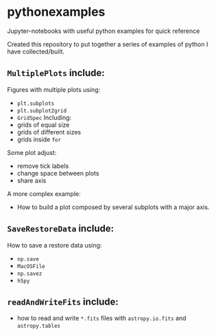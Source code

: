 # pythonexamples
Jupyter-notebooks with useful python examples for quick reference

Created this repository to put together a series of examples of python I have collected/built.

## `MultiplePlots` include:

  Figures with multiple plots using:
  - `plt.subplots`
  - `plt.subplot2grid`
  - `GridSpec`
  Including:
  - grids of equal size
  - grids of different sizes
  - grids inside `for`

  Some plot adjust:

  - remove tick labels
  - change space between plots
  - share axis

  A more complex example:

  - How to build a plot composed by several subplots with a major axis. 

## `SaveRestoreData` include:
  How to save a restore data using:
  -  `np.save`
  -  `MacOSFile`
  - `np.savez`
  - `h5py`
  
## `readAndWriteFits` include:
  - how to read and write `*.fits` files with `astropy.io.fits` and `astropy.tables`
